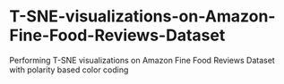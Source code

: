 # T-SNE-visualizations-on-Amazon-Fine-Food-Reviews-Dataset
Performing T-SNE visualizations on Amazon Fine Food Reviews Dataset with polarity based color coding
